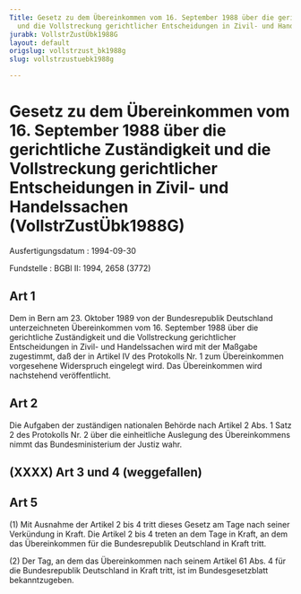 ```yaml
---
Title: Gesetz zu dem Übereinkommen vom 16. September 1988 über die gerichtliche Zuständigkeit
  und die Vollstreckung gerichtlicher Entscheidungen in Zivil- und Handelssachen
jurabk: VollstrZustÜbk1988G
layout: default
origslug: vollstrzust_bk1988g
slug: vollstrzustuebk1988g

---
```


# Gesetz zu dem Übereinkommen vom 16. September 1988 über die gerichtliche Zuständigkeit und die Vollstreckung gerichtlicher Entscheidungen in Zivil- und Handelssachen (VollstrZustÜbk1988G)

Ausfertigungsdatum
:   1994-09-30

Fundstelle
:   BGBl II: 1994, 2658 (3772)

## Art 1

Dem in Bern am 23. Oktober 1989 von der Bundesrepublik Deutschland
unterzeichneten Übereinkommen vom 16. September 1988 über die
gerichtliche Zuständigkeit und die Vollstreckung gerichtlicher
Entscheidungen in Zivil- und Handelssachen wird mit der Maßgabe
zugestimmt, daß der in Artikel IV des Protokolls Nr. 1 zum
Übereinkommen vorgesehene Widerspruch eingelegt wird. Das
Übereinkommen wird nachstehend veröffentlicht.

## Art 2

Die Aufgaben der zuständigen nationalen Behörde nach Artikel 2 Abs. 1
Satz 2 des Protokolls Nr. 2 über die einheitliche Auslegung des
Übereinkommens nimmt das Bundesministerium der Justiz wahr.

## (XXXX) Art 3 und 4 (weggefallen)

## Art 5

(1) Mit Ausnahme der Artikel 2 bis 4 tritt dieses Gesetz am Tage nach
seiner Verkündung in Kraft. Die Artikel 2 bis 4 treten an dem Tage in
Kraft, an dem das Übereinkommen für die Bundesrepublik Deutschland in
Kraft tritt.

(2) Der Tag, an dem das Übereinkommen nach seinem Artikel 61 Abs. 4
für die Bundesrepublik Deutschland in Kraft tritt, ist im
Bundesgesetzblatt bekanntzugeben.

